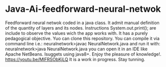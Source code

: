 # Java-Ai-feedforward-neural-netwok
Feedforward neural netwok coded in a java class. It admit manual definition of the quantity of layers and  its nodes.
Instructions System.out.print(); are include to observe the values wich the app works with. 
It has a purely pedagogical objective.
Yuo can clone this repository.
You can compile it via command line i.e.: neuralnetwork>javac NeuralNetwork.java
and run it with: neuralnetwork>java NeuralNetwork.java
you can open it in an IDE like Apache NetBeans.
Isuggets using java8+.
Enjoy the pleasure of knowledge!.
https://youtu.be/MlFRSObKjLQ
It is a work in progress. Stay tunning.
